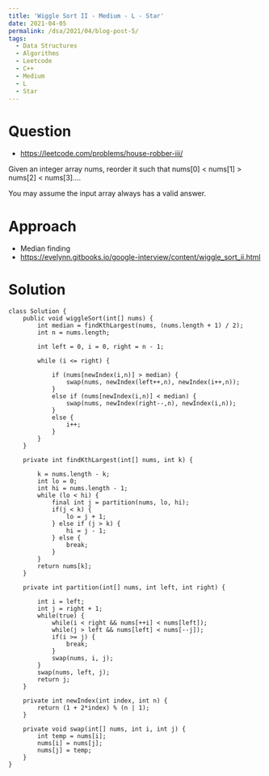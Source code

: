 ```yaml
---
title: 'Wiggle Sort II - Medium - L - Star'
date: 2021-04-05
permalink: /dsa/2021/04/blog-post-5/
tags:
  - Data Structures
  - Algorithms
  - Leetcode
  - C++
  - Medium
  - L
  - Star
---
```


# Question

- https://leetcode.com/problems/house-robber-iii/

Given an integer array nums, reorder it such that nums[0] < nums[1] > nums[2] < nums[3]....

You may assume the input array always has a valid answer.

# Approach

- Median finding
- https://evelynn.gitbooks.io/google-interview/content/wiggle_sort_ii.html


# Solution
```
class Solution {
    public void wiggleSort(int[] nums) {
        int median = findKthLargest(nums, (nums.length + 1) / 2);
        int n = nums.length;

        int left = 0, i = 0, right = n - 1;

        while (i <= right) {

            if (nums[newIndex(i,n)] > median) {
                swap(nums, newIndex(left++,n), newIndex(i++,n));
            }
            else if (nums[newIndex(i,n)] < median) {
                swap(nums, newIndex(right--,n), newIndex(i,n));
            }
            else {
                i++;
            }
        }
    }
    
    private int findKthLargest(int[] nums, int k) {

        k = nums.length - k;
        int lo = 0;
        int hi = nums.length - 1;
        while (lo < hi) {
            final int j = partition(nums, lo, hi);
            if(j < k) {
                lo = j + 1;
            } else if (j > k) {
                hi = j - 1;
            } else {
                break;
            }
        }
        return nums[k];
    }

    private int partition(int[] nums, int left, int right) {

        int i = left;
        int j = right + 1;
        while(true) {
            while(i < right && nums[++i] < nums[left]);
            while(j > left && nums[left] < nums[--j]);
            if(i >= j) {
                break;
            }
            swap(nums, i, j);
        }
        swap(nums, left, j);
        return j;
    }

    private int newIndex(int index, int n) {
        return (1 + 2*index) % (n | 1);
    }

    private void swap(int[] nums, int i, int j) {
        int temp = nums[i];
        nums[i] = nums[j];
        nums[j] = temp;
    }
}
```